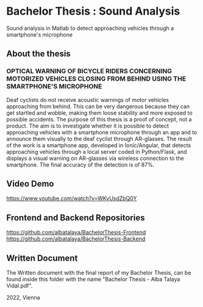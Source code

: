 # Bachelor Thesis : Sound Analysis
Sound analysis in Matlab to detect approaching vehicles through a smartphone's microphone

## About the thesis
### OPTICAL WARNING OF BICYCLE RIDERS CONCERNING MOTORIZED VEHICLES CLOSING FROM BEHIND USING THE SMARTPHONE'S MICROPHONE
Deaf cyclists do not receive acoustic warnings of motor vehicles approaching from behind. This can be very dangerous because they can get startled and wobble, making them loose stability and more exposed to possible accidents. 
The purpose of this thesis is a proof of concept, not a product. The aim is to investigate whether it is possible to detect approaching vehicles with a smartphone microphone through an app and to announce them visually to the deaf cyclist through AR-glasses.
The result of the work is a smartphone app, developed in Ionic/Angular, that detects approaching vehicles through a local server coded in Python/Flask, and displays a visual warning on AR-glasses via wireless connection to the smartphone. The final accuracy of the detection is of 87%.

## Video Demo
https://www.youtube.com/watch?v=WKyUsdZbQ0Y

## Frontend and Backend Repositories
https://github.com/albatalaya/BachelorThesis-Frontend<br/>
https://github.com/albatalaya/BachelorThesis-Backend

## Written Document
The Written document with the final report of my Bachelor Thesis, can be found inside this folder with the name "Bachelor Thesis - Alba Talaya Vidal.pdf".

2022, Vienna
